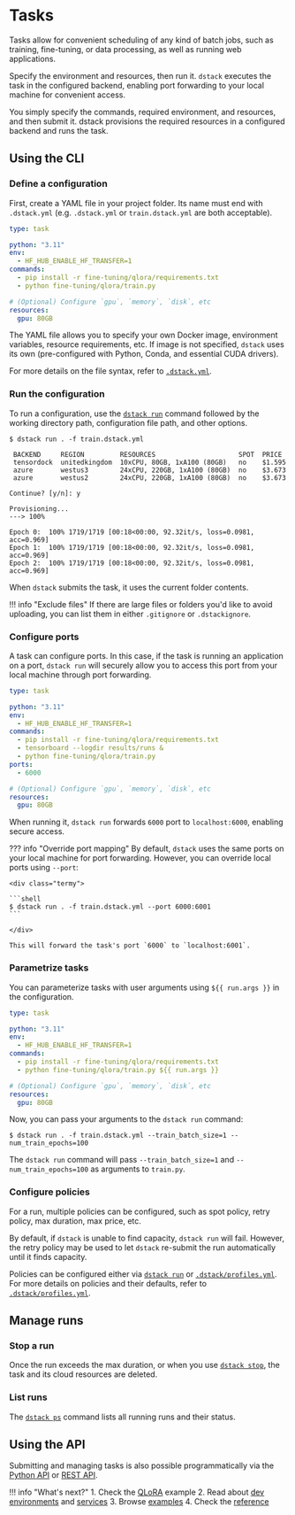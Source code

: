 # Tasks

Tasks allow for convenient scheduling of any kind of batch jobs, such as training, fine-tuning, or data processing, as
well as running web applications.

Specify the environment and resources, then run it. `dstack` executes the task in the configured backend, enabling port
forwarding to your local machine for convenient access.

[//]: # (TODO: Support multi-node)

You simply specify the commands, required environment, and resources, and then submit it. dstack provisions the required
resources in a configured backend and runs the task.

## Using the CLI

### Define a configuration

First, create a YAML file in your project folder. Its name must end with `.dstack.yml` (e.g. `.dstack.yml` or `train.dstack.yml`
are both acceptable).

<div editor-title="train.dstack.yml"> 

```yaml
type: task

python: "3.11"
env:
  - HF_HUB_ENABLE_HF_TRANSFER=1
commands:
  - pip install -r fine-tuning/qlora/requirements.txt
  - python fine-tuning/qlora/train.py

# (Optional) Configure `gpu`, `memory`, `disk`, etc
resources:
  gpu: 80GB
```

</div>

The YAML file allows you to specify your own Docker image, environment variables, 
resource requirements, etc.
If image is not specified, `dstack` uses its own (pre-configured with Python, Conda, and essential CUDA drivers).

For more details on the file syntax, refer to [`.dstack.yml`](../reference/dstack.yml.md).

### Run the configuration

To run a configuration, use the [`dstack run`](../reference/cli/index.md#dstack-run) command followed by the working directory path, 
configuration file path, and other options.

<div class="termy">

```shell
$ dstack run . -f train.dstack.yml

 BACKEND     REGION         RESOURCES                     SPOT  PRICE
 tensordock  unitedkingdom  10xCPU, 80GB, 1xA100 (80GB)   no    $1.595
 azure       westus3        24xCPU, 220GB, 1xA100 (80GB)  no    $3.673
 azure       westus2        24xCPU, 220GB, 1xA100 (80GB)  no    $3.673
 
Continue? [y/n]: y

Provisioning...
---> 100%

Epoch 0:  100% 1719/1719 [00:18<00:00, 92.32it/s, loss=0.0981, acc=0.969]
Epoch 1:  100% 1719/1719 [00:18<00:00, 92.32it/s, loss=0.0981, acc=0.969]
Epoch 2:  100% 1719/1719 [00:18<00:00, 92.32it/s, loss=0.0981, acc=0.969]
```

</div>

When `dstack` submits the task, it uses the current folder contents.

!!! info "Exclude files"
    If there are large files or folders you'd like to avoid uploading, 
    you can list them in either `.gitignore` or `.dstackignore`.

### Configure ports

A task can configure ports. In this case, if the task is running an application on a port, `dstack run` 
will securely allow you to access this port from your local machine through port forwarding.

<div editor-title="train.dstack.yml"> 

```yaml
type: task

python: "3.11"
env:
  - HF_HUB_ENABLE_HF_TRANSFER=1
commands:
  - pip install -r fine-tuning/qlora/requirements.txt
  - tensorboard --logdir results/runs &
  - python fine-tuning/qlora/train.py
ports:
  - 6000

# (Optional) Configure `gpu`, `memory`, `disk`, etc
resources:
  gpu: 80GB
```

</div>

When running it, `dstack run` forwards `6000` port to `localhost:6000`, enabling secure access. 

??? info "Override port mapping"
    By default, `dstack` uses the same ports on your local machine for port forwarding. However, you can override local ports using `--port`:
    
    <div class="termy">
    
    ```shell
    $ dstack run . -f train.dstack.yml --port 6000:6001
    ```
    
    </div>
    
    This will forward the task's port `6000` to `localhost:6001`.

### Parametrize tasks

You can parameterize tasks with user arguments using `${{ run.args }}` in the configuration.

<div editor-title="train.dstack.yml"> 

```yaml
type: task

python: "3.11"
env:
  - HF_HUB_ENABLE_HF_TRANSFER=1
commands:
  - pip install -r fine-tuning/qlora/requirements.txt
  - python fine-tuning/qlora/train.py ${{ run.args }}

# (Optional) Configure `gpu`, `memory`, `disk`, etc
resources:
  gpu: 80GB
```

</div>

Now, you can pass your arguments to the `dstack run` command:

<div class="termy">

```shell
$ dstack run . -f train.dstack.yml --train_batch_size=1 --num_train_epochs=100
```

</div>

The `dstack run` command will pass `--train_batch_size=1` and `--num_train_epochs=100` as arguments to `train.py`.

### Configure policies

For a run, multiple policies can be configured, such as spot policy, retry policy, max duration, max price, etc.

By default, if `dstack` is unable to find capacity, `dstack run` will fail. However, the retry policy
may be used to let `dstack` re-submit the run automatically until it finds capacity. 

Policies can be configured either via [`dstack run`](../reference/cli/index.md#dstack-run)
or [`.dstack/profiles.yml`](../reference/profiles.yml.md).
For more details on policies and their defaults, refer to [`.dstack/profiles.yml`](../reference/profiles.yml.md).

## Manage runs

### Stop a run

Once the run exceeds the max duration,
or when you use [`dstack stop`](../reference/cli/index.md#dstack-stop), 
the task and its cloud resources are deleted.

### List runs 

The [`dstack ps`](../reference/cli/index.md#dstack-ps) command lists all running runs and their status.

[//]: # (TODO: Mention `dstack logs` and `dstack logs -d`)

## Using the API

Submitting and managing tasks is also possible programmatically via the [Python API](../reference/api/python/index.md) or 
[REST API](../reference/api/rest/index.md).

!!! info "What's next?"
    1. Check the [QLoRA](../../examples/qlora.md) example
    2. Read about [dev environments](../concepts/dev-environments.md) and [services](../concepts/services.md)
    3. Browse [examples](../../examples/index.md)
    4. Check the [reference](../reference/dstack.yml.md)